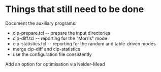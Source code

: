 # Things that still need to be done

Document the auxiliary programs:

* cip-prepare.tcl -- prepare the input directories
* cip-diff.tcl -- reporting for the "Morris" mode
* cip-statistics.tcl -- reporting for the random and table-driven modes
* merge cip-diff and cip-statistics
* use the configuration file consistently

Add an option for optimisation via Nelder-Mead
